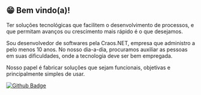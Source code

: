 ## 😁 Bem vindo(a)! 

Ter soluções tecnológicas que facilitem o desenvolvimento de processos, e que permitam avanços ou crescimento mais rápido é o que desejamos.

Sou desenvolvedor de softwares pela Craos.NET, empresa que administro a pelo menos 10 anos. No nosso dia-a-dia, procuramos auxiliar as pessoas em suas dificuldades, onde a tecnologia deve ser bem empregada.

Nosso papel é fabricar soluções que sejam funcionais, objetivas e principalmente simples de usar.

[![Github Badge](https://img.shields.io/github/followers/oberdanbrito?label=Seguir&style=social)](https://github.com/oberdanbrito)
